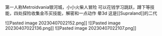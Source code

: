 第一人称Metroidvania银河城，小小火柴人冒险
可以花钱学习跳跃，蹲下等技能，四处探险收集金币买技能，解密和一点动作
晕3d
这是[[Supraland]]的二代

![[Pasted image 20230407022152.png]]
![[Pasted image 20230407022136.png]]
![[Pasted image 20230407022107.png]]